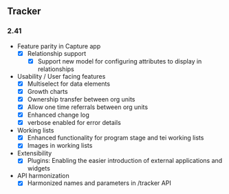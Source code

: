 ## Tracker

### 2.41
-   Feature parity in Capture app
    -   [x] Relationship support
        -   [x] Support new model for configuring attributes to display in relationships

-   Usability / User facing features
    -   [X] Multiselect for data elements
    -   [X] Growth charts
    -   [X] Ownership transfer between org units
    -   [X] Allow one time referrals between org units
    -   [X] Enhanced change log
    -   [X] verbose enabled for error details
      
-   Working lists
    -   [X] Enhanced functionality for program stage and tei working lists
    -   [X] Images in working lists

-   Extensibility
    -   [x] Plugins: Enabling the easier introduction of external applications and widgets
 
-   API harmonization
    -   [x] Harmonized names and parameters in /tracker API
